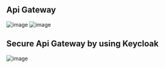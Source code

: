 ## Api Gateway

![image](https://github.com/chunkityip/Backend-Microservice-Project-Eureka/assets/47329780/30e34134-93a3-43c5-bfaa-4195327c302e)
![image](https://github.com/chunkityip/Backend-Microservice-Project-Eureka/assets/47329780/7be9938e-d0be-43a2-b34a-18d38493c152)


## Secure Api Gateway by using Keycloak
![image](https://github.com/chunkityip/Backend-Microservice-Project-Eureka/assets/47329780/329d8582-60aa-4eda-b2d9-27135ae6b8a0)
